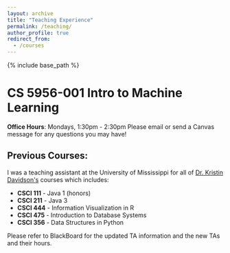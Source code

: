 ```yaml
---
layout: archive
title: "Teaching Experience"
permalink: /teaching/
author_profile: true
redirect_from:
  - /courses
---
```


{% include base_path %}

# CS 5956-001 Intro to Machine Learning
**Office Hours**: Mondays, 1:30pm - 2:30pm
Please email or send a Canvas message for any questions you may have!

## Previous Courses:
I was a teaching assistant at the University of Mississippi for all of [Dr. Kristin Davidson's](https://cs.olemiss.edu/faculty/davidson/) courses which includes:
* **CSCI 111** - Java 1 (honors)
* **CSCI 211** - Java 3
* **CSCI 444** - Information Visualization in R
* **CSCI 475** - Introduction to Database Systems
* **CSCI 356** - Data Structures in Python

Please refer to BlackBoard for the updated TA information and the new TAs and their hours.